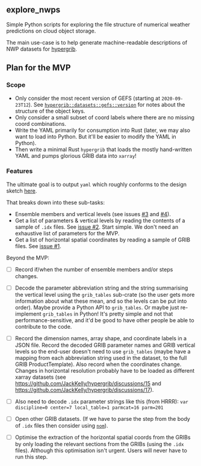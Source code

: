 ## explore_nwps

Simple Python scripts for exploring the file structure of numerical weather predictions on cloud object storage.

The main use-case is to help generate machine-readable descriptions of NWP datasets for [hypergrib](https://github.com/JackKelly/hypergrib).

## Plan for the MVP

### Scope

- Only consider the most recent version of GEFS (starting at `2020-09-23T12`).
  See [`hypergrib::datasets::gefs::version`](https://github.com/JackKelly/hypergrib/blob/0d55fb7d385a7363fa9c025ddc0c453969c251fa/crates/hypergrib/src/datasets/gefs/version.rs#L45-L58)
  for notes about the structure of the object keys.
- Only consider a small subset of coord labels where there are no missing coord combinations.
- Write the YAML primarily for consumption into Rust (later, we may also want to load into Python. But it'll be easier to modify the YAML in Python).
- Then write a minimal Rust `hypergrib` that loads the mostly hand-written YAML and pumps glorious GRIB data into `xarray`!

### Features

The ultimate goal is to output `yaml` which roughly conforms to the design sketch [here](https://github.com/JackKelly/hypergrib/blob/main/design.md#a-file-structure-for-describing-nwp-datasets).

That breaks down into these sub-tasks:

- Ensemble members and vertical levels (see issues [#3](https://github.com/JackKelly/explore_nwps/issues/3) and [#4](https://github.com/JackKelly/explore_nwps/issues/3)).
- Get a list of parameters & vertical levels by reading the contents of a sample of `.idx` files.
  See [issue #2](https://github.com/JackKelly/explore_nwps/issues/2).
  Start simple. We don't need an exhaustive list of parameters for the MVP.
- Get a list of horizontal spatial coordinates by reading a sample of GRIB files.
  See [issue #1](https://github.com/JackKelly/explore_nwps/issues/1).

Beyond the MVP:

- [ ] Record if/when the number of ensemble members and/or steps changes.
- [ ] Decode the parameter abbreviation string and the string summarising the vertical level using the `grib_tables` sub-crate (so the user gets more information about what these mean, and so the levels can be put into order). Maybe provide a Python API to `grib_tables`. Or maybe just re-implement `grib_tables` in Python! It's pretty simple and not that performance-sensitive, and it'd be good to have other people be able to contribute to the code.
- [ ] Record the dimension names, array shape, and coordinate labels in a JSON file. Record the decoded GRIB parameter names and GRIB vertical levels so the end-user doesn't need to use `grib_tables` (maybe have a mapping from each abbreviation string used in the dataset, to the full GRIB ProductTemplate). Also record when the coordinates change. Changes in horizontal resolution probably have to be loaded as different xarray datasets (see https://github.com/JackKelly/hypergrib/discussions/15 and https://github.com/JackKelly/hypergrib/discussions/17).
- [ ] Also need to decode `.idx` parameter strings like this (from HRRR): `var discipline=0 center=7 local_table=1 parmcat=16 parm=201`
- [ ] Open other GRIB datasets. (If we have to parse the step from the body of `.idx` files then consider using [`nom`](https://crates.io/crates/nom)).
- [ ] Optimise the extraction of the horizontal spatial coords from the GRIBs by only loading the relevant sections from the GRIBs (using the `.idx` files). Although this optimisation isn't urgent. Users will never have to run this step.

